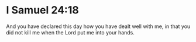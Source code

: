 # I Samuel 24:18

And you have declared this day how you have dealt well with me, in that you did not kill me when the Lord put me into your hands.
